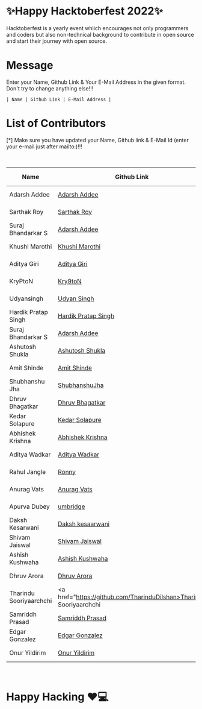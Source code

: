 <h1>✨Happy Hacktoberfest 2022✨</h1>
<p>Hacktoberfest is a yearly event whiich encourages not only programmers and coders but also non-technical background to contribute in open source and start their journey with open source.</p>
  
# Message
<p>Enter your Name, Github Link & Your E-Mail Address in the given format. Don't try to change anything else!!!</p>
<code>| Name | Github Link | E-Mail Address |</code> 

# List of Contributors
<p>[*] Make sure you have updated your Name, Github link & E-Mail Id (enter your e-mail just after mailto:)!!!</p>
<br>
  
| Name                    | Github Link                                                              | Email ID                                                 |
|-------------------------|--------------------------------------------------------------------------|----------------------------------------------------------|
| Adarsh Addee            | <a href="https://github.com/AdarshAddee">Adarsh Addee</a>                | <a href="mailto:example@gmail.com">E-Mail</a>            |
| Sarthak Roy             | <a href="https://github.com/sarthakroy2002">Sarthak Roy</a>              | <a href="mailto:sarthakroy2002@gmail.com">E-Mail</a>     |
| Suraj Bhandarkar S      | <a href="https://github.com/Suraj-Bhandarkar-S">Adarsh Addee</a>         | <a href="mailto:suraj.bhandarkar13@gmail.com">E-Mail</a> |
| Khushi Marothi          | <a href="https://github.com/khushimarothi">Khushi Marothi</a>            | <a href="mailto:khushimarothi2002@gmail.com">E-Mail</a>  |
| Aditya Giri             | <a href="https://github.com/aditya-464">Aditya Giri</a>                  | <a href="mailto:reetbharti873@gmail.com">E-Mail</a>      |
| KryPtoN                 | <a href="https://github.com/Kry9toN">Kry9toN</a>                         | <a href="mailto:kry9ton@kryptonproject.my.id">E-Mail</a> |
| Udyansingh              | <a href="https://github.com/Udyansingh">Udyan Singh</a>                  | <a href="udyansingh07@gmail.com">E-Mail</a>              |
| Hardik Pratap Singh     | <a href="https://github.com/hardik-pratap-singh">Hardik Pratap Singh</a> | <a href="mailto:hardikjanuary2021@gmail.com">E-Mail</a>  |
| Suraj Bhandarkar S      | <a href="https://github.com/Suraj-Bhandarkar-S">Adarsh Addee</a>         | <a href="mailto:suraj.bhandarkar13@gmail.com">E-Mail</a> |
| Ashutosh Shukla         | <a href = "https://github.com/AshutoshBuilds">Ashutosh Shukla</a>        | <a href ="ashutoshshukla734.as@gmail.com">E-mail</a>     |
| Amit Shinde             | <a href="https://github.com/amitShindeGit">Amit Shinde</a>               | <a href="mailto:99amitshinde@gmail.com">E-Mail</a>       |
| Shubhanshu Jha          | <a href="https://github.com/ShubhanshuJha">ShubhanshuJha</a>             | <a href="mailto:shubhanshujha.s19@gmail.com">E-Mail</a>  |
| Dhruv Bhagatkar         | <a href="https://github.com/dhruv2003">Dhruv Bhagatkar</a>               | <a href="mailto:bhagatkardhruv2003@gmail.com">E-Mail</a> |
| Kedar Solapure          | <a href="https://github.com/kedarrr">Kedar Solapure</a>                  | <a href="mailto:kedarsolapure23@gmail.com">E-Mail</a>    |
| Abhishek Krishna        | <a href="https://github.com/akrishna5">Abhishek Krishna</a>              | <a href="mailto:akdpsgaya792@gmail.com">E-Mail</a>       |
| Aditya Wadkar           | <a href="https://github.com/AdityaWadkar">Aditya Wadkar</a>              | <a href="mailto:wadkaraditya923@gmail.com">E-Mail</a>    |
| Rahul Jangle            | <a href="https://github.com/Rronny01/">Ronny</a>                         | <a href="mailto:jangalerahul001@gmail.com">E-Mail</a>    |
| Anurag Vats             | <a href="https://github.com/AnuragVats007">Anurag Vats</a>               | <a href="mailto:lit2020007@iiitl.ac.in">E-Mail</a>       |
| Apurva Dubey            | <a href="https://github.com/umbridge">umbridge</a>                       | <a href="mailto:apurva925dubey@gmail.com">E-Mail</a>     |
| Daksh Kesarwani         | <a href="https://github.com/InnocentDaksh63">Daksh kesaarwani</a>        | <a href="dakshkesarwanijasra@gmail.com">E-Mail</a>       |
| Shivam Jaiswal          | <a href="https://github.com/Shivaminc">Shivam Jaiswal</a>                | <a href="shivamjaiswal010267@gmail.com">E-mail</a>       |
| Ashish Kushwaha         | <a href="https://github.com/AshishKingdom">Ashish Kushwaha</a>           | <a href="ashishkushwahacb@gmail.com">E-Mail</a>          |
| Dhruv Arora             | <a href="https://github.com/lord-benjamin">Dhruv Arora</a>               | <a href="mailto:dhruvarora2612@gmail.com">E-Mail</a>     |
| Tharindu Sooriyaarchchi | <a href="https://github.com/TharinduDilshan>Tharindu Sooriyaarchchi</a>  | <a href="tdilshan2010@gmail.com">E-Mail</a>              |
| Samriddh Prasad         | <a href="https://github.com/Samriddh2703">Samriddh Prasad</a>            | <a href="samriddh2703@gmail.com">E-Mail</a>              |
| Edgar Gonzalez          | <a href="https://github.com/Edgarzerocool">Edgar Gonzalez</a>            | <a href="edgar_gonzalezja@hotmail.com">E-Mail</a>        |
| Onur Yildirim           | <a href="https://github.com/muratonuryildirim"> Onur Yildirim</a>        | <a href="mailto:monuryil@outlook.com">E-Mail</a>         |












<br>
<h1>
  Happy Hacking ❤💻
</h1>
